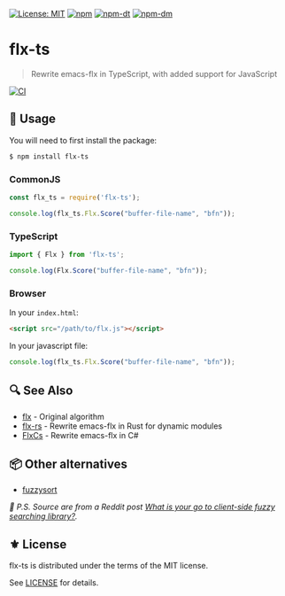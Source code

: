 [![License: MIT](https://img.shields.io/badge/License-MIT-green.svg)](https://opensource.org/licenses/MIT)
[![npm](https://img.shields.io/npm/v/flx-ts?logo=npm&color=green)](https://www.npmjs.com/package/flx-ts)
[![npm-dt](https://img.shields.io/npm/dt/flx-ts.svg)](https://npmcharts.com/compare/flx-ts?minimal=true)
[![npm-dm](https://img.shields.io/npm/dm/flx-ts.svg)](https://npmcharts.com/compare/flx-ts?minimal=true)

# flx-ts
> Rewrite emacs-flx in TypeScript, with added support for JavaScript

[![CI](https://github.com/jcs090218/flx-ts/actions/workflows/test.yml/badge.svg)](https://github.com/jcs090218/flx-ts/actions/workflows/test.yml)

## 🔧 Usage

You will need to first install the package:

```bash
$ npm install flx-ts
```

### CommonJS

```js
const flx_ts = require('flx-ts');

console.log(flx_ts.Flx.Score("buffer-file-name", "bfn"));
```

### TypeScript

```typescript
import { Flx } from 'flx-ts';

console.log(Flx.Score("buffer-file-name", "bfn"));
```

### Browser

In your `index.html`:

```html
<script src="/path/to/flx.js"></script>
```

In your javascript file:

```js
console.log(flx_ts.Flx.Score("buffer-file-name", "bfn"));
```

## 🔍 See Also

- [flx][] - Original algorithm
- [flx-rs][] - Rewrite emacs-flx in Rust for dynamic modules
- [FlxCs][] - Rewrite emacs-flx in C#

## 📦 Other alternatives

- [fuzzysort](https://github.com/farzher/fuzzysort)

*📝 P.S. Source are from a Reddit post [What is your go to client-side fuzzy searching library?](https://www.reddit.com/r/nextjs/comments/10yxu92/what_is_your_go_to_clientside_fuzzy_searching/).*

## ⚜️ License

flx-ts is distributed under the terms of the MIT license.

See [LICENSE](./LICENSE) for details.


<!-- Links -->

[flx]: https://github.com/lewang/flx
[flx-rs]: https://github.com/jcs090218/flx-rs
[FlxCs]: https://github.com/jcs090218/FlxCs
